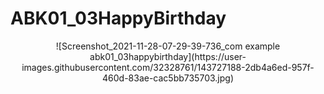 # ABK01_03HappyBirthday

<p align="center">
![Screenshot_2021-11-28-07-29-39-736_com example abk01_03happybirthday](https://user-images.githubusercontent.com/32328761/143727188-2db4a6ed-957f-460d-83ae-cac5bb735703.jpg)
</p>

